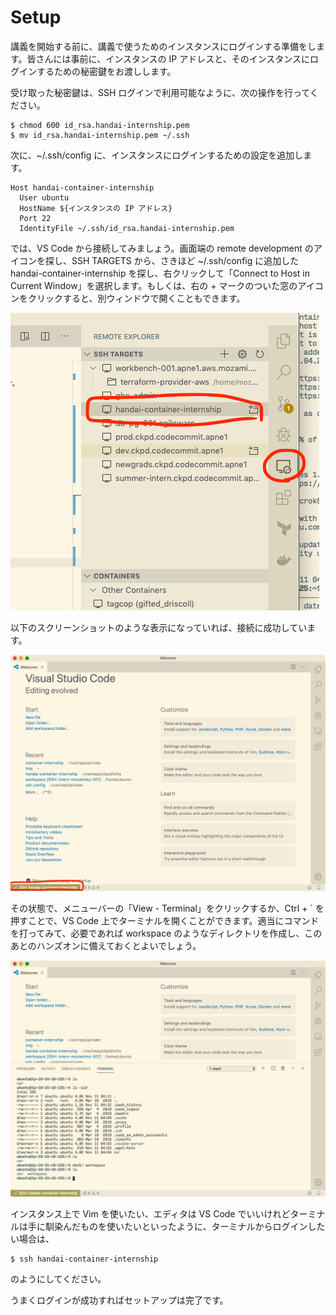 # Setup

講義を開始する前に、講義で使うためのインスタンスにログインする準備をします。皆さんには事前に、インスタンスの IP アドレスと、そのインスタンスにログインするための秘密鍵をお渡しします。

受け取った秘密鍵は、SSH ログインで利用可能なように、次の操作を行ってください。

```
$ chmod 600 id_rsa.handai-internship.pem
$ mv id_rsa.handai-internship.pem ~/.ssh
```

次に、~/.ssh/config に、インスタンスにログインするための設定を追加します。

```
Host handai-container-internship
  User ubuntu
  HostName ${インスタンスの IP アドレス}
  Port 22
  IdentityFile ~/.ssh/id_rsa.handai-internship.pem
```

では、VS Code から接続してみましょう。画面端の remote development のアイコンを探し、SSH TARGETS から、さきほど ~/.ssh/config に追加した handai-container-internship を探し、右クリックして「Connect to Host in Current Window」を選択します。もしくは、右の + マークのついた窓のアイコンをクリックすると、別ウィンドウで開くこともできます。

![](ss_01.png)

以下のスクリーンショットのような表示になっていれば、接続に成功しています。

![](ss_02.png)

その状態で、メニューバーの「View - Terminal」をクリックするか、Ctrl + ` を押すことで、VS Code 上でターミナルを開くことができます。適当にコマンドを打ってみて、必要であれば workspace のようなディレクトリを作成し、このあとのハンズオンに備えておくとよいでしょう。

![](ss_03.png)

インスタンス上で Vim を使いたい、エディタは VS Code でいいけれどターミナルは手に馴染んだものを使いたいといったように、ターミナルからログインしたい場合は、

```
$ ssh handai-container-internship
```

のようにしてください。

うまくログインが成功すればセットアップは完了です。
